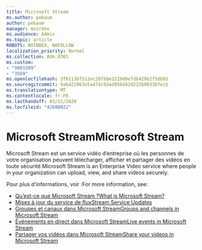 ```yaml
---
title: Microsoft Stream
ms.author: pebaum
author: pebaum
manager: mnirkhe
ms.audience: Admin
ms.topic: article
ROBOTS: NOINDEX, NOFOLLOW
localization_priority: Normal
ms.collection: Adm_O365
ms.custom:
- "9001509"
- "3569"
ms.openlocfilehash: 3f6113bf512ec20fbbe2229d0efdb429b2f5db92
ms.sourcegitcommit: 9ab422063e5a474c92ed956d42d222b90336fecb
ms.translationtype: MT
ms.contentlocale: fr-FR
ms.lasthandoff: 03/11/2020
ms.locfileid: "42600022"
---
```

# <a name="microsoft-stream"></a><span data-ttu-id="0d7bb-102">Microsoft Stream</span><span class="sxs-lookup"><span data-stu-id="0d7bb-102">Microsoft Stream</span></span>

<span data-ttu-id="0d7bb-103">Microsoft Stream est un service vidéo d’entreprise où les personnes de votre organisation peuvent télécharger, afficher et partager des vidéos en toute sécurité.</span><span class="sxs-lookup"><span data-stu-id="0d7bb-103">Microsoft Stream is an Enterprise Video service where people in your organization can upload, view, and share videos securely.</span></span> 

<span data-ttu-id="0d7bb-104">Pour plus d’informations, voir :</span><span class="sxs-lookup"><span data-stu-id="0d7bb-104">For more information, see:</span></span>

- [<span data-ttu-id="0d7bb-105">Qu’est-ce que Microsoft Stream ?</span><span class="sxs-lookup"><span data-stu-id="0d7bb-105">What is Microsoft Stream?</span></span>](https://docs.microsoft.com/stream/overview)
- [<span data-ttu-id="0d7bb-106">Mises à jour du service de flux</span><span class="sxs-lookup"><span data-stu-id="0d7bb-106">Stream Service Updates</span></span>](https://techcommunity.microsoft.com/t5/microsoft-stream-service-updates/bd-p/StreamAnnouncements)
- [<span data-ttu-id="0d7bb-107">Groupes et canaux dans Microsoft Stream</span><span class="sxs-lookup"><span data-stu-id="0d7bb-107">Groups and channels in Microsoft Stream</span></span>](https://docs.microsoft.com/stream/groups-channels-organization)
- [<span data-ttu-id="0d7bb-108">Événements en direct dans Microsoft Stream</span><span class="sxs-lookup"><span data-stu-id="0d7bb-108">Live events in Microsoft Stream</span></span>](https://docs.microsoft.com/stream/live-event-overview)
- [<span data-ttu-id="0d7bb-109">Partager vos vidéos dans Microsoft Stream</span><span class="sxs-lookup"><span data-stu-id="0d7bb-109">Share your videos in Microsoft Stream</span></span>](https://docs.microsoft.com/stream/portal-share-video)